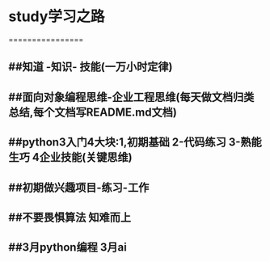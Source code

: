 # study学习之路
================

##知道  -知识- 技能(一万小时定律)
----------------
##面向对象编程思维-企业工程思维(每天做文档归类总结,每个文档写README.md文档)
-------------
##python3入门4大块:1,初期基础   2-代码练习 3-熟能生巧 4企业技能(关键思维)
---------------
##初期做兴趣项目-练习-工作
---------------------
##不要畏惧算法 知难而上 
-----------------
##3月python编程 3月ai
-------------------
## 
